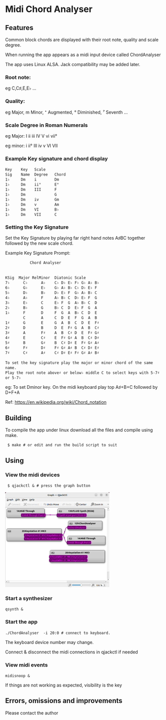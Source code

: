 # Midi Chord Analyser

## Features

Common block chords are displayed with their root note, quality and scale degree.

When running the app appears as a midi input device called ChordAnalyser

The app uses Linux ALSA. Jack compatibility may be added later.

### Root note: 

eg C,C♯,E,E♭ ...

### Quality: 

eg Major, m Minor, ⁺ Augmented, ° Diminished, ⁷ Seventh ...

### Scale Degree in Roman Numerals 

eg Major: I ii  iii IV V vi vii°

eg minor: i ii° III iv v VI VII 

### Example Key signature and chord display
~~~
Key    Key   Scale
Sig    Name  Degree   Chord
1♭     Dm    i        Dm
1♭     Dm    ii°      E°
1♭     Dm    III      F
1♭     Dm             G
1♭     Dm    iv       Gm
1♭     Dm    v        Am
1♭     Dm    VI       B♭
1♭     Dm    VII      C
~~~
### Setting the Key Signature

Set the Key Signature by playing far right hand notes A♯BC together followed by the new scale chord.

Example Key Signature Prompt:
~~~
           Chord Analyser


KSig  Major RelMinor  Diatonic Scale
7♭      C♭      A♭    C♭ D♭ E♭ F♭ G♭ A♭ B♭
6♭      G♭      E♭    G♭ A♭ B♭ C♭ D♭ E♭ F
5♭      D♭      B♭    D♭ E♭ F  G♭ A♭ B♭ C
4♭      A♭      F     A♭ B♭ C  D♭ E♭ F  G
3♭      E♭      C     E♭ F  G  A♭ B♭ C  D
2♭      B♭      G     B♭ C  D  E♭ F  G  A
1♭      F       D     F  G  A  B♭ C  D  E
        C       A     C  D  E  F  G  A  B  
1♯      G       E     G  A  B  C  D  E  F♯ 
2♯      D       B     D  E  F♯ G  A  B  C♯ 
3♯      A       F♯    A  B  C♯ D  E  F♯ G♯ 
4♯      E       C♯    E  F♯ G♯ A  B  C♯ D♯ 
5♯      B       G♯    B  C♯ D♯ E  F♯ G♯ A♯ 
6♯      F♯      D♯    F♯ G♯ A♯ B  C♯ D♯ E♯ 
7♯      C♯      A♯    C♯ D♯ E♯ F♯ G♯ A♯ B♯ 

To set the key signature play the major or minor chord of the same name.
Play the root note above♯ or below♭ middle C to select keys with 5-7♯ or 5-7♭
~~~

eg: To set Dminor key. On the midi keyboard play top A♯+B+C followed by D+F+A

Ref: https://en.wikipedia.org/wiki/Chord_notation

## Building
To compile the app under linux download all the files and compile using make.
~~~
 $ make # or edit and run the build script to suit
~~~

## Using
### View the midi devices 
~~~
 $ qjackctl & # press the graph button
~~~

<img src="qjackctl.png" style="height: 303px; width:333px;"/>

### Start a synthesizer
~~~
qsynth &
~~~
### Start the app

~~~
./ChordAnalyser  -i 20:0 # connect to keyboard.
~~~

 The keyboard device number may change.

 Connect & disconnect the midi connections in qjackctl if needed

 ### View midi events
 ~~~
 midisnoop &
 ~~~

 If things are not working as expected, visibility is the key

## Errors, omissions and improvements

Please contact the author

